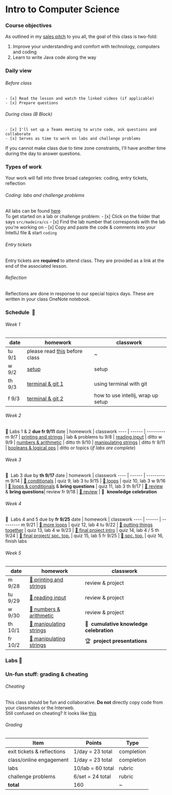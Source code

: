 # Intro to Computer Science

### Course objectives
As outlined in my [sales pitch](https://github.com/mrWallaceMadeira/SalesPitch) to you all, the goal of this class is two-fold:
  1. Improve your understanding and comfort with technology, computers and coding
  2. Learn to write Java code along the way

### Daily view
  ###### Before class
    - [x] Read the lesson and watch the linked videos (if applicable)
    - [x] Prepare questions 
  ###### During class (B Block)
    - [x] I'll set up a Teams meeting to write code, ask questions and collaborate
    - [x] Serves as time to work on labs and challenge problems
  If you cannot make class due to time zone constraints, I'll have another time during the day to answer questions. 

  ### Types of work
  Your work will fall into three broad categories: coding, entry tickets, reflection
  ###### Coding: labs and challenge problems
  All labs can be found [here](https://github.com/mrWallaceMadeira/Mod1Labs)\
  To get started on a lab or challenge problem:
    - [x] Click on the folder that says `src/madeira/cs`
    - [x] Find the lab number that corresponds with the lab you're working on
    - [x] Copy and paste the code & comments into your IntelliJ file & start `coding`
  ###### Entry tickets
  Entry tickets are **required** to attend class. They are provided as a link at the end of the associated lesson. 
  ###### Reflection
  Reflections are done in response to our special topics days. These are written in your class OneNote notebook.

### Schedule&nbsp; :date:

###### Week 1

date | homework | classwork
---- | ------ | ---------
tu 9/1 | please read [this](https://github.com/mrWallaceMadeira/salesPitch) before class| ~
w 9/2 | [setup](https://github.com/mrWallaceMadeira/setupGuide) | setup
th 9/3 | [terminal & git 1](https://github.com/mrWallaceMadeira/lesson2) | using terminal with git
f 9/3 | [terminal & git 2](https://github.com/mrWallaceMadeira/lesson3) | how to use intellij, wrap up setup

###### Week 2
:test_tube:&nbsp;Labs 1 & 2 **due fr 9/11**
date | homework | classwork
---- | ------ | ---------
m 9/7 | [printing and strings](https://github.com/mrWallaceMadeira/lesson4) | lab & problems
tu 9/8 | [reading input](https://github.com/mrWallaceMadeira/lesson5) | ditto
w 9/9 | [numbers & arithmetic](https://github.com/mrWallaceMadeira/lesson6) | ditto
th 9/10 | [manipulating strings](https://github.com/mrWallaceMadeira/lesson7) | ditto
fr 9/11 | [booleans & logical ops](https://github.com/mrWallaceMadeira/lesson8) | ditto or topics (_if labs are complete_)

###### Week 3
:test_tube:&nbsp; Lab 3 due by **th 9/17**
date | homework | classwork
---- | ------ | ---------
m 9/14 | [:paperclip: conditionals](https://github.com/mrWallaceMadeira/lesson1) | quiz 9, lab 3
tu 9/15 | [:paperclip: loops](https://google.com) | quiz 10, lab 3
w 9/16 | [:paperclip: loops & conditionals](https://google.com) & **bring questions** | quiz 11, lab 3
th 9/17 | [:paperclip: review](https://google.com) & **bring questions**| review
fr 9/18 | [:paperclip: review](https://google.com) | :tada:&nbsp; **knowledge celebration**

###### Week 4
:test_tube:&nbsp; Labs 4 and 5 due by **fr 9/25**
date | homework | classwork
---- | ------ | ---------
m 9/21 | [:paperclip: more loops](https://github.com/mrWallaceMadeira/lesson1) | quiz 12, lab 4
tu 9/22 | [:paperclip: putting things together](https://google.com) | quiz 13, lab 4
w 9/23 | [:paperclip: final project intro](https://google.com) | quiz 14, lab 4 / 5
th 9/24 | [:paperclip: final project/ spc. top.](https://google.com) | quiz 15, lab 5
fr 9/25 | [:paperclip: spc. top.](https://google.com) | quiz 16, finish labs

###### Week 5
date | homework | classwork
---- | ------ | ---------
m 9/28 | [:paperclip: printing and strings](https://github.com/mrWallaceMadeira/lesson1) | review & project
tu 9/29 | [:paperclip: reading input](https://google.com) | review & project
w 9/30 | [:paperclip: numbers & arithmetic](https://google.com) | review & project
th 10/1 | [:paperclip: manipulating strings](https://google.com) | :tada:&nbsp; **cumulative knowledge celebration**
fr 10/2 | [:paperclip: manipulating strings](https://google.com) | :trophy:&nbsp; **project presentations**


### Labs&nbsp;:test_tube:

  
### Un-fun stuff: grading & cheating
 ###### Cheating
 This class should be fun and collaborative. **Do not** directly copy code from your classmates or the Interweb.  
 Still confused on cheating? It looks like [this](https://static01.nyt.com/images/2012/10/23/sports/YJPARMSTRONG1/YJPARMSTRONG1-superJumbo.jpg?quality=90&auto=webp)
 ###### Grading
 |Item|Points|Type|
 |---|------|-----|
 exit tickets & reflections|1/day = 23 total|completion
 class/online engagement|1/day = 23 total|completion
 labs|10/lab = 60 total|rubric
 challenge problems|6/set = 24 total|rubric
 **total**|160| ~
 
